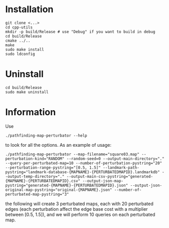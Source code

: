 Installation
============

```
git clone <...>
cd cpp-utils
mkdir -p build/Release # use "Debug" if you want to build in debug
cd build/Release
cmake ../..
make
sudo make install
sudo ldconfig
```

Uninstall
=========

```
cd build/Release
sudo make uninstall
```

Information
===========

Use 

```
./pathfinding-map-perturbator --help
```

to look for all the options.
As an example of usage:

```
./pathfinding-map-perturbator --map-filename="square03.map" --perturbation-kind="RANDOM" --random-seed=0 --output-main-directory="." --query-per-perturbated-map=10 --number-of-perturbation-pystring="20" --perturbation-range-pystring="[0.5, 1.5]" --landmark-path-pystring="landmark-database-{MAPNAME}-{PERTURBATEDMAPID}.landmarkdb" --output-temp-directory="." --output-main-csv-pystring="generated-{MAPNAME}-{PERTURBATEDMAPID}.csv" --output-json-map-pystring="generated-{MAPNAME}-{PERTURBATEDMAPID}.json" --output-json-original-map-pystring="original-{MAPNAME}.json" --number-of-perturbated-map-pystring="3"
```

the following will create 3 perturbated maps, each with 20 perturbated edges (each perturbation affect the edge base cost with a multiplier between [0.5, 1.5]), and we will perform 10 queries on each perturbated map.